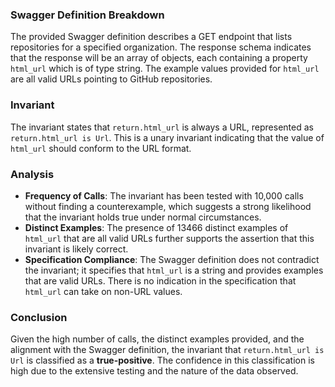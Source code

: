### Swagger Definition Breakdown
The provided Swagger definition describes a GET endpoint that lists repositories for a specified organization. The response schema indicates that the response will be an array of objects, each containing a property `html_url` which is of type string. The example values provided for `html_url` are all valid URLs pointing to GitHub repositories.

### Invariant
The invariant states that `return.html_url` is always a URL, represented as `return.html_url is Url`. This is a unary invariant indicating that the value of `html_url` should conform to the URL format.

### Analysis
- **Frequency of Calls**: The invariant has been tested with 10,000 calls without finding a counterexample, which suggests a strong likelihood that the invariant holds true under normal circumstances.
- **Distinct Examples**: The presence of 13466 distinct examples of `html_url` that are all valid URLs further supports the assertion that this invariant is likely correct. 
- **Specification Compliance**: The Swagger definition does not contradict the invariant; it specifies that `html_url` is a string and provides examples that are valid URLs. There is no indication in the specification that `html_url` can take on non-URL values.

### Conclusion
Given the high number of calls, the distinct examples provided, and the alignment with the Swagger definition, the invariant that `return.html_url is Url` is classified as a **true-positive**. The confidence in this classification is high due to the extensive testing and the nature of the data observed.
